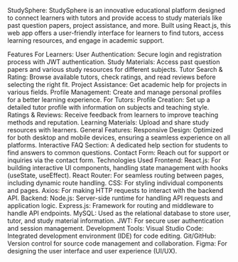 StudySphere:
StudySphere is an innovative educational platform designed to connect learners with tutors and provide access to study materials like past question papers, project assistance, and more. Built using React.js, this web app offers a user-friendly interface for learners to find tutors, access learning resources, and engage in academic support.

Features
For Learners:
User Authentication: Secure login and registration process with JWT authentication.
Study Materials: Access past question papers and various study resources for different subjects.
Tutor Search & Rating: Browse available tutors, check ratings, and read reviews before selecting the right fit.
Project Assistance: Get academic help for projects in various fields.
Profile Management: Create and manage personal profiles for a better learning experience.
For Tutors:
Profile Creation: Set up a detailed tutor profile with information on subjects and teaching style.
Ratings & Reviews: Receive feedback from learners to improve teaching methods and reputation.
Learning Materials: Upload and share study resources with learners.
General Features:
Responsive Design: Optimized for both desktop and mobile devices, ensuring a seamless experience on all platforms.
Interactive FAQ Section: A dedicated help section for students to find answers to common questions.
Contact Form: Reach out for support or inquiries via the contact form.
Technologies Used
Frontend:
React.js: For building interactive UI components, handling state management with hooks (useState, useEffect).
React Router: For seamless routing between pages, including dynamic route handling.
CSS: For styling individual components and pages.
Axios: For making HTTP requests to interact with the backend API.
Backend:
Node.js: Server-side runtime for handling API requests and application logic.
Express.js: Framework for routing and middleware to handle API endpoints.
MySQL: Used as the relational database to store user, tutor, and study material information.
JWT: For secure user authentication and session management.
Development Tools:
Visual Studio Code: Integrated development environment (IDE) for code editing.
Git/GitHub: Version control for source code management and collaboration.
Figma: For designing the user interface and user experience (UI/UX).
